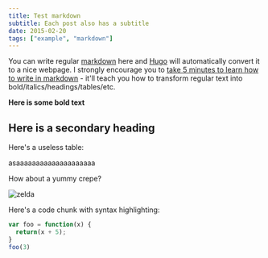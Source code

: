 ```yaml
---
title: Test markdown
subtitle: Each post also has a subtitle
date: 2015-02-20
tags: ["example", "markdown"]
---
```


You can write regular [markdown](http://markdowntutorial.com/) here and [Hugo](https://gohugo.io) will automatically convert it to a nice webpage.  I strongly encourage you to [take 5 minutes to learn how to write in markdown](http://markdowntutorial.com/) - it'll teach you how to transform regular text into bold/italics/headings/tables/etc.

**Here is some bold text**

## Here is a secondary heading

Here's a useless table:

asaaaaaaaaaaaaaaaaaaaa

How about a yummy crepe?

![zelda](https://realsport101.com/wp-content/uploads/2020/04/zelda-breath-of-the-wild-botw-2-release-date-trailer-gameplay-switch.jpg)

Here's a code chunk with syntax highlighting:

```javascript
var foo = function(x) {
  return(x + 5);
}
foo(3)
```
